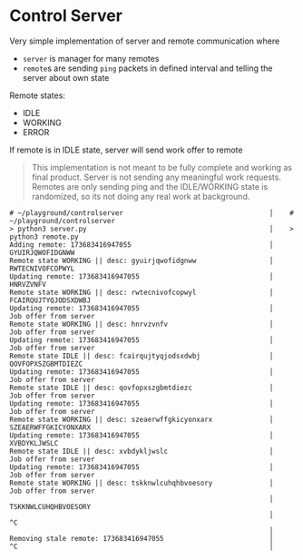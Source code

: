 # Control Server

Very simple implementation of server and remote communication where
 * `server` is manager for many remotes
 * `remote`s are sending `ping` packets in defined interval and telling the server about own state 

Remote states:
 * IDLE
 * WORKING
 * ERROR
 
If remote is in IDLE state, server will send work offer to remote

> This implementation is not meant to be fully complete and working as final product.
Server is not sending any meaningful work requests.
Remotes are only sending ping and the IDLE/WORKING state is randomized, so its not doing any real work at background.  



```
# ~/playground/controlserver                                    │    # ~/playground/controlserver
> python3 server.py                                             │    > python3 remote.py
Adding remote: 173683416947055                                  │    GYUIRJQWOFIDGNWW
Remote state WORKING || desc: gyuirjqwofidgnww                  │    RWTECNIVOFCOPWYL
Updating remote: 173683416947055                                │    HNRVZVNFV
Remote state WORKING || desc: rwtecnivofcopwyl                  │    FCAIRQUJTYQJODSXDWBJ
Updating remote: 173683416947055                                │    Job offer from server
Remote state WORKING || desc: hnrvzvnfv                         │    Job offer from server
Updating remote: 173683416947055                                │    Job offer from server
Remote state IDLE || desc: fcairqujtyqjodsxdwbj                 │    QOVFOPXSZGBMTDIEZC
Updating remote: 173683416947055                                │    Job offer from server
Remote state IDLE || desc: qovfopxszgbmtdiezc                   │    Job offer from server
Updating remote: 173683416947055                                │    Job offer from server
Remote state WORKING || desc: szeaerwffgkicyonxarx              │    SZEAERWFFGKICYONXARX
Updating remote: 173683416947055                                │    XVBDYKLJWSLC
Remote state IDLE || desc: xvbdykljwslc                         │    Job offer from server
Updating remote: 173683416947055                                │    Job offer from server
Remote state WORKING || desc: tskknwlcuhqhbvoesory              │    Job offer from server
                                                                │    TSKKNWLCUHQHBVOESORY
                                                                │    ^C
                                                                │
Removing stale remote: 173683416947055                          │
^C                                                              │
```
